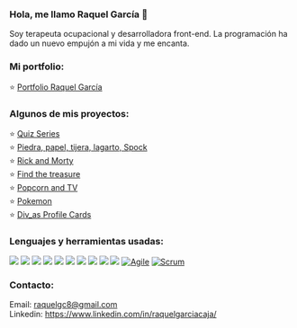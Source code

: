 ### Hola, me llamo Raquel García 💙 
Soy terapeuta ocupacional y desarrolladora front-end. La programación ha dado un nuevo empujón a mi vida y me encanta. 

 ### Mi portfolio:
⭐️ <a href="https://raquelgarciacaja.github.io/Portfolio-RaquelGarcia/" target="_blank">Portfolio Raquel García</a>
   
 ### Algunos de mis proyectos:
⭐️ <a href="https://raquelgarciacaja.github.io/quiz/">Quiz Series</a><br/>
⭐️ <a href="https://raquelgarciacaja.github.io/Piedra-papel-tijera-lagarto-spock/" target="_blank">Piedra, papel, tijera, lagarto, Spock</a> <br/>
⭐️ <a href="https://raquelgarciacaja.github.io/Rick-And-Morty/#/" target="_blank">Rick and Morty </a> <br/>
⭐️ <a href="https://raquelgarciacaja.github.io/Find-the-treasure/" target="_blank">Find the treasure</a> <br/>
⭐️ <a href="https://raquelgarciacaja.github.io/Popcorn_And_TV/">Popcorn and TV</a><br/>
⭐️ <a href="https://raquelgarciacaja.github.io/Pokemon/" target="_blank">Pokemon</a><br/>
⭐️ <a href="https://github.com/RaquelGarciaCaja/Div_as" target="_blank">Div_as Profile Cards</a><br/>


### Lenguajes y herramientas usadas:
<img src = "https://img.shields.io/badge/-HTML5-E34F26?style=flat&logo=html5&logoColor=white"> <img src = "https://img.shields.io/badge/-CSS3-1572B6?style=flat&logo=css3&logoColor=white">
<img src="https://img.shields.io/badge/-Bootstrap-563D7C?style=flat&logo=bootstrap&logoColor=white">
<img src="https://img.shields.io/badge/-JavaScript-eed718?style=flat&logo=javascript&logoColor=ffffff">
<img src="https://img.shields.io/badge/-Sass-cc6699?style=flat&logo=sass&logoColor=ffffff">
<img src="https://img.shields.io/badge/-React-000000?style=flat&logo=react&logoColor=00c8ff">
<img src="https://img.shields.io/badge/-Node.js-3C873A?style=flat&logo=Node.js&logoColor=white">
<img src="http://img.shields.io/badge/-Git-F1502F?style=flat&logo=git&logoColor=FFFFFF">
<img src="http://img.shields.io/badge/-Github-000000?style=flat&logo=github&logoColor=FFFFFF">
<img src="http://img.shields.io/badge/-VS%20Code-007ACC?style=flat&logo=visual%20studio%20code&logoColor=white">
[![Agile](https://img.shields.io/badge/Agile-blue?style=flat&logo=Agile&logoColor=white&link=https://github.com/Quananhle "Agile")](https://github.com/Quananhle) [![Scrum](https://img.shields.io/badge/Scrum-green?style=flat&logo=Scrum&logoColor=white&link=https://github.com/Quananhle "Scrum")](https://github.com/Quananhle) 



### Contacto: 
Email: raquelgc8@gmail.com </br>
Linkedin: https://www.linkedin.com/in/raquelgarciacaja/

  

